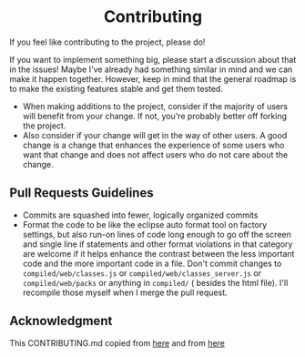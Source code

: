 <div align="center">

# Contributing

</div>

If you feel like contributing to the project, please do!

If you want to implement something big, please start a discussion about that in the issues! Maybe I've already had
something similar in mind and we can make it happen together. However, keep in mind that the general roadmap is to make
the existing features stable and get them tested.

* When making additions to the project, consider if the majority of users will benefit from your change. If not, you're
  probably better off forking the project.
* Also consider if your change will get in the way of other users. A good change is a change that enhances the
  experience of some users who want that change and does not affect users who do not care about the change.

## Pull Requests Guidelines

- Commits are squashed into fewer, logically organized commits
- Format the code to be like the eclipse auto format tool on factory settings, but also run-on lines of code long enough
  to go off the screen and single line if statements and other format violations in that category are welcome if it
  helps enhance the contrast between the less important code and the more important code in a file. Don't commit changes
  to `compiled/web/classes.js` or `compiled/web/classes_server.js` or `compiled/web/packs` or anything in `compiled/` (
  besides the html file). I'll recompile those myself when I merge the pull request.

## Acknowledgment

This CONTRIBUTING.md copied from [here](https://github.com/jonaswinkler/paperless-ng/blob/master/CONTRIBUTING.md) and
from [here](https://github.com/lax1dude/eaglercraft/blob/main/README.md)
